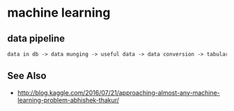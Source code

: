 # machine learning
## data pipeline
```txt
data in db -> data munging -> useful data -> data conversion -> tabular data
```

## See Also
- http://blog.kaggle.com/2016/07/21/approaching-almost-any-machine-learning-problem-abhishek-thakur/
